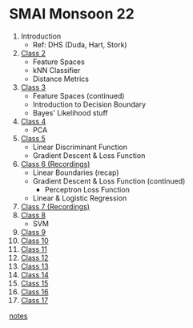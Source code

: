 # SMAI Monsoon 22

1. Introduction
    - Ref: DHS (Duda, Hart, Stork)
2. [Class 2](Class-2/01-08.md)
    - Feature Spaces
    - kNN Classifier
    - Distance Metrics
3. [Class 3](Class-3/04-08.md)
    - Feature Spaces (continued)
    - Introduction to Decision Boundary
    - Bayes' Likelihood stuff
4. [Class 4](Class-4/08-08.md)
    - PCA 
5. [Class 5 ](Class-5/11-08.md)
    - Linear Discriminant Function 
    - Gradient Descent & Loss Function
6. [Class 6 (Recordings)](Class-6/18-08.md)
    - Linear Boundaries (recap)
    - Gradient Descent & Loss Function (continued)
      - Perceptron Loss Function
    - Linear & Logistic Regression
7. [Class 7 (Recordings)](Class-7/22-08.md)
8. [Class 8](Class-8/29-08.md)
    - SVM
9. [Class 9](Class-9/01-09.md)
10. [Class 10](Class-10/05-09.md)
11. [Class 11](Class-11/08-09.md)
12. [Class 12](Class-12/12-09.md)
13. [Class 13](Class-13/26-09.md)
13. [Class 14](Class-14/29-09.md)
13. [Class 15](Class-15/06-10.md)
13. [Class 16](Class-16/10-10.md)
13. [Class 17](Class-17/13-10.md)

[notes](notes.md)
